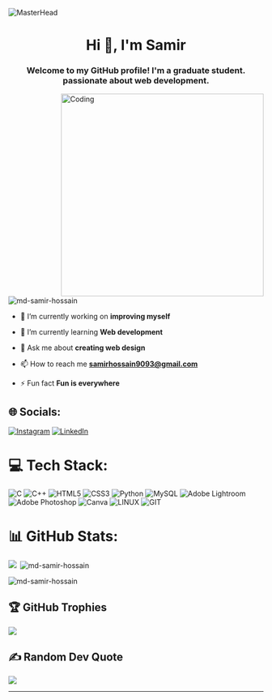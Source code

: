 ![MasterHead](https://digiday.com/wp-content/uploads/sites/3/2015/06/DonkeyKong-banner2.gif)
<h1 align="center">Hi 👋, I'm Samir</h1>
<h3 align="center">Welcome to my GitHub profile! I'm a graduate student. passionate about web development.</h3>
<img align="right" alt="Coding" width="400" src="https://amonigel.com/wp-content/uploads/2022/06/thoughtworks-gif_dribbble.gif">

<p align="left"> <img src="https://komarev.com/ghpvc/?username=md-samir-hossain&label=Profile%20views&color=0e75b6&style=flat" alt="md-samir-hossain" /> </p>

<!--<p align="left"> <a href="https://twitter.com/samir9093" target="blank"><img src="https://img.shields.io/twitter/follow/samir9093?logo=twitter&style=for-the-badge" alt="samir9093" /></a> </p> -->

- 🔭 I’m currently working on **improving myself**

- 🌱 I’m currently learning **Web development**

- 💬 Ask me about **creating web design**

- 📫 How to reach me **samirhossain9093@gmail.com**

- ⚡ Fun fact **Fun is everywhere**

## 🌐 Socials:
[![Instagram](https://img.shields.io/badge/Instagram-%23E4405F.svg?logo=Instagram&logoColor=white)](https://instagram.com/empty_0003) [![LinkedIn](https://img.shields.io/badge/LinkedIn-%230077B5.svg?logo=linkedin&logoColor=white)](https://linkedin.com/in/md-samir-hossain-7701b320b) 

# 💻 Tech Stack:
![C](https://img.shields.io/badge/c-%2300599C.svg?style=for-the-badge&logo=c&logoColor=white) ![C++](https://img.shields.io/badge/c++-%2300599C.svg?style=for-the-badge&logo=c%2B%2B&logoColor=white) ![HTML5](https://img.shields.io/badge/html5-%23E34F26.svg?style=for-the-badge&logo=html5&logoColor=white) ![CSS3](https://img.shields.io/badge/css3-%231572B6.svg?style=for-the-badge&logo=css3&logoColor=white) ![Python](https://img.shields.io/badge/python-3670A0?style=for-the-badge&logo=python&logoColor=ffdd54) ![MySQL](https://img.shields.io/badge/mysql-%2300000f.svg?style=for-the-badge&logo=mysql&logoColor=white) ![Adobe Lightroom](https://img.shields.io/badge/Adobe%20Lightroom-31A8FF.svg?style=for-the-badge&logo=Adobe%20Lightroom&logoColor=white) ![Adobe Photoshop](https://img.shields.io/badge/adobe%20photoshop-%2331A8FF.svg?style=for-the-badge&logo=adobe%20photoshop&logoColor=white) ![Canva](https://img.shields.io/badge/Canva-%2300C4CC.svg?style=for-the-badge&logo=Canva&logoColor=white) ![LINUX](https://img.shields.io/badge/Linux-FCC624?style=for-the-badge&logo=linux&logoColor=black) ![GIT](https://img.shields.io/badge/Git-fc6d26?style=for-the-badge&logo=git&logoColor=white)
# 📊 GitHub Stats:
<p><img align="left" src="https://github-readme-stats.vercel.app/api/top-langs/?username=Md-Samir-Hossain&theme=radical&hide_border=false&include_all_commits=false&count_private=false&layout=compact" /></p>

<p>&nbsp;<img align="center" src="https://github-readme-stats.vercel.app/api?username=Md-Samir-Hossain&theme=radical&hide_border=false&include_all_commits=false&count_private=false" alt="md-samir-hossain" /></p>

<p><img align="center" src="https://github-readme-streak-stats.herokuapp.com/?user=Md-Samir-Hossain&theme=radical&hide_border=false" alt="md-samir-hossain" /></p>


## 🏆 GitHub Trophies
![](https://github-profile-trophy.vercel.app/?username=Md-Samir-Hossain&theme=radical&no-frame=true&no-bg=true&margin-w=4)

## ✍️ Random Dev Quote
![](https://quotes-github-readme.vercel.app/api?type=horizontal&theme=radical)

---


<!-- Proudly created with GPRM ( https://gprm.itsvg.in ) -->
<!---
Md-Samir-Hossain/Md-Samir-Hossain is a ✨ special ✨ repository because its `README.md` (this file) appears on your GitHub profile.
You can click the Preview link to take a look at your changes.
--->
